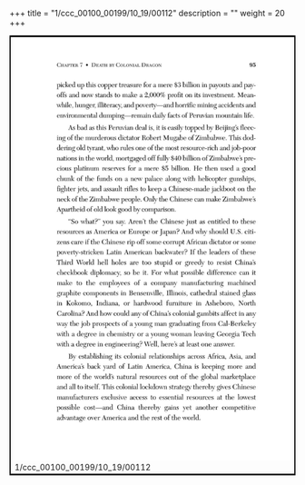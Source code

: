 +++
title = "1/ccc_00100_00199/10_19/00112"
description = ""
weight = 20
+++

<table style="border:2px solid black;max-width:800px;max-height:800px;" 
><tr><td>
<img class="center-fit-jpg"
src="/jpg_/out_jpg_dbc_112.jpg">
1/ccc_00100_00199/10_19/00112
</img></td></tr></table>
